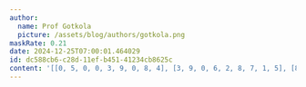 ```yaml
---
author:
  name: Prof Gotkola
  picture: /assets/blog/authors/gotkola.png
maskRate: 0.21
date: 2024-12-25T07:00:01.464029
id: dc588cb6-c28d-11ef-b451-41234cb8625c
content: '[[0, 5, 0, 0, 3, 9, 0, 8, 4], [3, 9, 0, 6, 2, 8, 7, 1, 5], [8, 2, 7, 5, 0, 0, 3, 6, 9], [0, 0, 3, 0, 7, 6, 9, 4, 2], [9, 7, 6, 2, 5, 0, 1, 3, 8], [4, 8, 2, 1, 9, 0, 0, 7, 6], [2, 4, 0, 3, 8, 7, 6, 9, 1], [1, 3, 8, 9, 6, 5, 4, 2, 7], [0, 0, 9, 4, 1, 0, 8, 5, 3]]'
---
```

